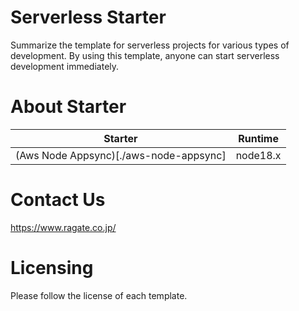 # Serverless Starter

Summarize the template for serverless projects for various types of development.
By using this template, anyone can start serverless development immediately.

# About Starter

| Starter                                | Runtime  |
| -------------------------------------- | -------- |
| (Aws Node Appsync)[./aws-node-appsync] | node18.x |

# <a name="contactus"></a> Contact Us

https://www.ragate.co.jp/

# <a name="licensing"></a> Licensing

Please follow the license of each template.
